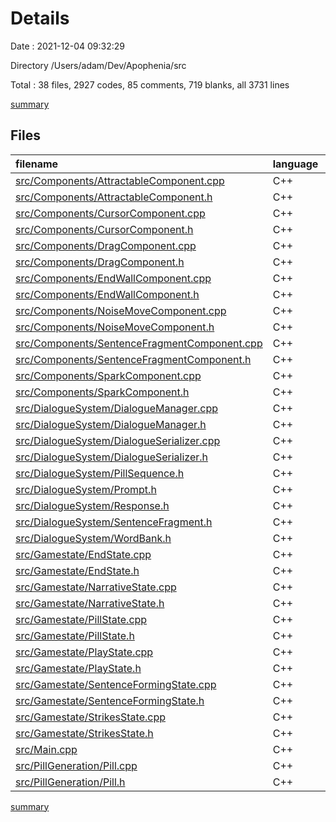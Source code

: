 # Details

Date : 2021-12-04 09:32:29

Directory /Users/adam/Dev/Apophenia/src

Total : 38 files,  2927 codes, 85 comments, 719 blanks, all 3731 lines

[summary](results.md)

## Files
| filename | language | code | comment | blank | total |
| :--- | :--- | ---: | ---: | ---: | ---: |
| [src/Components/AttractableComponent.cpp](/src/Components/AttractableComponent.cpp) | C++ | 78 | 0 | 21 | 99 |
| [src/Components/AttractableComponent.h](/src/Components/AttractableComponent.h) | C++ | 36 | 0 | 7 | 43 |
| [src/Components/CursorComponent.cpp](/src/Components/CursorComponent.cpp) | C++ | 239 | 23 | 62 | 324 |
| [src/Components/CursorComponent.h](/src/Components/CursorComponent.h) | C++ | 56 | 0 | 10 | 66 |
| [src/Components/DragComponent.cpp](/src/Components/DragComponent.cpp) | C++ | 37 | 0 | 16 | 53 |
| [src/Components/DragComponent.h](/src/Components/DragComponent.h) | C++ | 28 | 0 | 4 | 32 |
| [src/Components/EndWallComponent.cpp](/src/Components/EndWallComponent.cpp) | C++ | 37 | 0 | 16 | 53 |
| [src/Components/EndWallComponent.h](/src/Components/EndWallComponent.h) | C++ | 25 | 0 | 4 | 29 |
| [src/Components/NoiseMoveComponent.cpp](/src/Components/NoiseMoveComponent.cpp) | C++ | 38 | 0 | 16 | 54 |
| [src/Components/NoiseMoveComponent.h](/src/Components/NoiseMoveComponent.h) | C++ | 30 | 0 | 7 | 37 |
| [src/Components/SentenceFragmentComponent.cpp](/src/Components/SentenceFragmentComponent.cpp) | C++ | 65 | 0 | 21 | 86 |
| [src/Components/SentenceFragmentComponent.h](/src/Components/SentenceFragmentComponent.h) | C++ | 37 | 0 | 8 | 45 |
| [src/Components/SparkComponent.cpp](/src/Components/SparkComponent.cpp) | C++ | 62 | 0 | 22 | 84 |
| [src/Components/SparkComponent.h](/src/Components/SparkComponent.h) | C++ | 40 | 0 | 10 | 50 |
| [src/DialogueSystem/DialogueManager.cpp](/src/DialogueSystem/DialogueManager.cpp) | C++ | 69 | 2 | 12 | 83 |
| [src/DialogueSystem/DialogueManager.h](/src/DialogueSystem/DialogueManager.h) | C++ | 23 | 1 | 7 | 31 |
| [src/DialogueSystem/DialogueSerializer.cpp](/src/DialogueSystem/DialogueSerializer.cpp) | C++ | 150 | 1 | 35 | 186 |
| [src/DialogueSystem/DialogueSerializer.h](/src/DialogueSystem/DialogueSerializer.h) | C++ | 18 | 0 | 3 | 21 |
| [src/DialogueSystem/PillSequence.h](/src/DialogueSystem/PillSequence.h) | C++ | 6 | 0 | 1 | 7 |
| [src/DialogueSystem/Prompt.h](/src/DialogueSystem/Prompt.h) | C++ | 17 | 0 | 5 | 22 |
| [src/DialogueSystem/Response.h](/src/DialogueSystem/Response.h) | C++ | 17 | 0 | 3 | 20 |
| [src/DialogueSystem/SentenceFragment.h](/src/DialogueSystem/SentenceFragment.h) | C++ | 8 | 0 | 2 | 10 |
| [src/DialogueSystem/WordBank.h](/src/DialogueSystem/WordBank.h) | C++ | 10 | 0 | 3 | 13 |
| [src/Gamestate/EndState.cpp](/src/Gamestate/EndState.cpp) | C++ | 37 | 0 | 14 | 51 |
| [src/Gamestate/EndState.h](/src/Gamestate/EndState.h) | C++ | 19 | 0 | 5 | 24 |
| [src/Gamestate/NarrativeState.cpp](/src/Gamestate/NarrativeState.cpp) | C++ | 64 | 0 | 26 | 90 |
| [src/Gamestate/NarrativeState.h](/src/Gamestate/NarrativeState.h) | C++ | 38 | 0 | 7 | 45 |
| [src/Gamestate/PillState.cpp](/src/Gamestate/PillState.cpp) | C++ | 53 | 0 | 16 | 69 |
| [src/Gamestate/PillState.h](/src/Gamestate/PillState.h) | C++ | 26 | 0 | 8 | 34 |
| [src/Gamestate/PlayState.cpp](/src/Gamestate/PlayState.cpp) | C++ | 198 | 9 | 50 | 257 |
| [src/Gamestate/PlayState.h](/src/Gamestate/PlayState.h) | C++ | 43 | 0 | 14 | 57 |
| [src/Gamestate/SentenceFormingState.cpp](/src/Gamestate/SentenceFormingState.cpp) | C++ | 649 | 39 | 143 | 831 |
| [src/Gamestate/SentenceFormingState.h](/src/Gamestate/SentenceFormingState.h) | C++ | 119 | 0 | 30 | 149 |
| [src/Gamestate/StrikesState.cpp](/src/Gamestate/StrikesState.cpp) | C++ | 51 | 0 | 15 | 66 |
| [src/Gamestate/StrikesState.h](/src/Gamestate/StrikesState.h) | C++ | 27 | 0 | 8 | 35 |
| [src/Main.cpp](/src/Main.cpp) | C++ | 63 | 2 | 15 | 80 |
| [src/PillGeneration/Pill.cpp](/src/PillGeneration/Pill.cpp) | C++ | 389 | 8 | 64 | 461 |
| [src/PillGeneration/Pill.h](/src/PillGeneration/Pill.h) | C++ | 25 | 0 | 9 | 34 |

[summary](results.md)